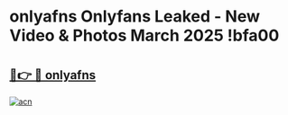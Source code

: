 # onlyafns Onlyfans Leaked - New Video & Photos March 2025 !bfa00

# <h2><a href="https://djokio.iuczelnia.edu.pl?title=onlyafns&ref=bfa00">🔗👉 🔴 onlyafns</a></h2>

[![acn](https://github.com/user-attachments/assets/0f9c940e-d8b0-45ae-aac7-cd30a18b3e1c)](https://djokio.iuczelnia.edu.pl?title=onlyafns&ref=bfa00)


